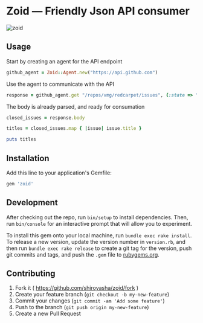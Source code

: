 # Zoid &mdash; Friendly Json API consumer

![zoid](http://pre12.deviantart.net/81ba/th/pre/f/2013/022/e/1/why_not_zoidberg___by_claustrophobias-d5sbjw8.png)

## Usage

Start by creating an agent for the API endpoint

``` rb
github_agent = Zoid::Agent.new("https://api.github.com")
```

Use the agent to communicate with the API

``` rb
response = github_agent.get "/repos/vmg/redcarpet/issues", {:state => "closed"}
```

The body is already parsed, and ready for consumation

``` rb
closed_issues = response.body

titles = closed_issues.map { |issue| issue.title }

puts titles
```

## Installation

Add this line to your application's Gemfile:

``` rb
gem 'zoid'
```

## Development

After checking out the repo, run `bin/setup` to install dependencies. Then, run `bin/console` for an interactive prompt that will allow you to experiment.

To install this gem onto your local machine, run `bundle exec rake install`. To release a new version, update the version number in `version.rb`, and then run `bundle exec rake release` to create a git tag for the version, push git commits and tags, and push the `.gem` file to [rubygems.org](https://rubygems.org).

## Contributing

1. Fork it ( https://github.com/shiroyasha/zoid/fork )
2. Create your feature branch (`git checkout -b my-new-feature`)
3. Commit your changes (`git commit -am 'Add some feature'`)
4. Push to the branch (`git push origin my-new-feature`)
5. Create a new Pull Request
